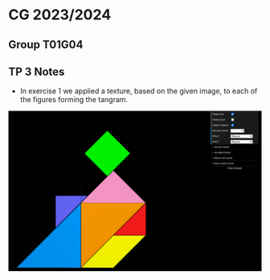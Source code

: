 # CG 2023/2024

## Group T01G04

## TP 3 Notes

- In exercise 1 we applied a texture, based on the given image, to each of the figures forming the tangram.

![Screenshot 1: Textured Tangram](screenshots/cg-t01g04-tp4-1.png)
